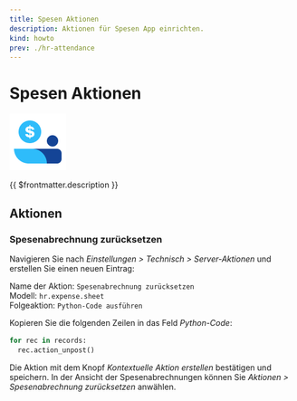 ```yaml
---
title: Spesen Aktionen
description: Aktionen für Spesen App einrichten.
kind: howto
prev: ./hr-attendance
---
```


# Spesen Aktionen

![icons_odoo_hr_expense](attachments/icons_odoo_hr_expense.png)

{{ $frontmatter.description }}

## Aktionen

### Spesenabrechnung zurücksetzen

Navigieren Sie nach _Einstellungen > Technisch > Server-Aktionen_ und erstellen Sie einen neuen Eintrag:

Name der Aktion: `Spesenabrechnung zurücksetzen`\
Modell: `hr.expense.sheet`\
Folgeaktion: `Python-Code ausführen`

Kopieren Sie die folgenden Zeilen in das Feld _Python-Code_:

```python
for rec in records:
  rec.action_unpost()
```

Die Aktion mit dem Knopf _Kontextuelle Aktion erstellen_ bestätigen und speichern. In der Ansicht der Spesenabrechnungen können Sie _Aktionen > Spesenabrechnung zurücksetzen_ anwählen.
